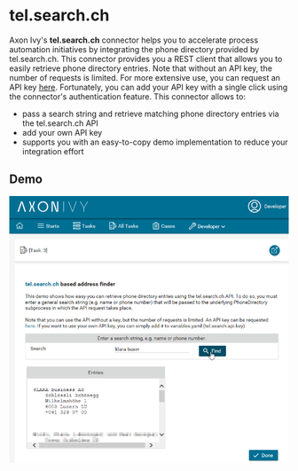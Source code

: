 # tel.search.ch
Axon Ivy's **tel.search.ch** connector helps you to accelerate process automation initiatives by integrating the phone directory provided by tel.search.ch. This connector provides you a REST client that allows you to easily retrieve phone directory entries. Note that without an API key, the number of requests is limited. For more extensive use, you can request an API key [here](https://tel.search.ch/api/getkey). Fortunately, you can add your API key with a single click using the connector's authentication feature. This connector allows to:

- pass a search string and retrieve matching phone directory entries via the tel.search.ch API
- add your own API key
- supports you with an easy-to-copy demo implementation to reduce your integration effort

## Demo

![tel.search.ch Demo 1](screen1.png "tel.search.ch Demo 1")